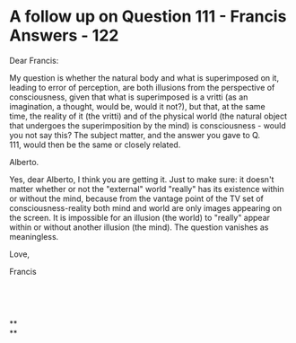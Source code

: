 # A follow up on Question 111 - Francis Answers - 122



  




 







Dear Francis:

My question is whether the natural body and what is superimposed on it, leading to error of perception,&nbsp;are both illusions from the perspective of consciousness, given that&nbsp;what is superimposed is a vritti (as an imagination, a thought,&nbsp;would be, would it not?),&nbsp;but that, at the same time,&nbsp;the reality of it (the vritti) and of the physical world (the natural object that undergoes&nbsp;the superimposition by the mind) is consciousness - would you not say this? The subject matter, and the answer you gave to Q. 111,&nbsp;would then be the same or closely related.&nbsp;

Alberto.

Yes, dear Alberto, I think you are getting it. Just to make sure: it doesn't matter whether or not the &quot;external&quot; world &quot;really&quot; has its existence within or without the mind, because from the vantage point of the TV set of consciousness-reality both mind and world are only images appearing on the screen. It is impossible for an illusion (the world) to &quot;really&quot; appear within or without another illusion (the mind). The question vanishes as meaningless.

Love,

Francis

&nbsp;

&nbsp;

**  
** 









